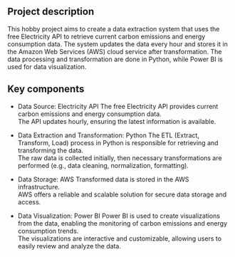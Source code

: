 ## Project description

This hobby project aims to create a data extraction system that uses the free Electricity API to retrieve current carbon emissions and energy consumption data. The system updates the data every hour and stores it in the Amazon Web Services (AWS) cloud service after transformation. The data processing and transformation are done in Python, while Power BI is used for data visualization.

## Key components

- Data Source: Electricity API
The free Electricity API provides current carbon emissions and energy consumption data.<br>
The API updates hourly, ensuring the latest information is available.


- Data Extraction and Transformation: Python
The ETL (Extract, Transform, Load) process in Python is responsible for retrieving and transforming the data.<br>
The raw data is collected initially, then necessary transformations are performed (e.g., data cleaning, normalization, formatting).

- Data Storage: AWS
Transformed data is stored in the AWS infrastructure.<br>
AWS offers a reliable and scalable solution for secure data storage and access.

- Data Visualization: Power BI
Power BI is used to create visualizations from the data, enabling the monitoring of carbon emissions and energy consumption trends.<br>
The visualizations are interactive and customizable, allowing users to easily review and analyze the data.